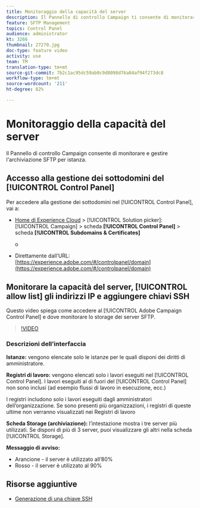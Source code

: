 ```yaml
---
title: Monitoraggio della capacità del server
description: Il Pannello di controllo Campaign ti consente di monitorare e gestire lo storage SFTP per istanza e di aggiungere indirizzi IP agli elenchi Consentiti.
feature: SFTP Management
topics: Control Panel
audience: administrator
kt: 3266
thumbnail: 27270.jpg
doc-type: feature video
activity: use
team: TM
translation-type: tm+mt
source-git-commit: 7b2c1ac95dc59ab0c9d8098d76a04af94f273dc8
workflow-type: tm+mt
source-wordcount: '211'
ht-degree: 82%

---
```



# Monitoraggio della capacità del server

Il Pannello di controllo Campaign consente di monitorare e gestire l&#39;archiviazione SFTP per istanza.

## Accesso alla gestione dei sottodomini del [!UICONTROL Control Panel]

Per accedere alla gestione dei sottodomini nel [!UICONTROL Control Panel], vai a:

* [Home di Experience Cloud](https://experience.adobe.com/#/home) > [!UICONTROL Solution picker]: [!UICONTROL Campaign] > scheda **[!UICONTROL Control Panel]** > scheda **[!UICONTROL Subdomains & Certificates]**

   o
* Direttamente dall’URL: [https://experience.adobe.com/#/controlpanel/domain](https://experience.adobe.com/#/controlpanel/domain)

## Monitorare la capacità del server, [!UICONTROL allow list] gli indirizzi IP e aggiungere chiavi SSH

Questo video spiega come accedere al [!UICONTROL Adobe Campaign Control Panel] e dove monitorare lo storage dei server SFTP.

>[!VIDEO](https://video.tv.adobe.com/v/27270?quality=12)

### Descrizioni dell’interfaccia

**Istanze:** vengono elencate solo le istanze per le quali disponi dei diritti di amministratore.

**Registri di lavoro:** vengono elencati solo i lavori eseguiti nel [!UICONTROL Control Panel]. I lavori eseguiti al di fuori del [!UICONTROL Control Panel] non sono inclusi (ad esempio flussi di lavoro in esecuzione, ecc.)

I registri includono solo i lavori eseguiti dagli amministratori dell’organizzazione. Se sono presenti più organizzazioni, i registri di queste ultime non verranno visualizzati nei Registri di lavoro

**Scheda Storage (archiviazione):** l’intestazione mostra i tre server più utilizzati. Se disponi di più di 3 server, puoi visualizzare gli altri nella scheda [!UICONTROL Storage].

**Messaggio di avviso:**

* Arancione - il server è utilizzato all’80%
* Rosso - il server è utilizzato al 90%

## Risorse aggiuntive

* [Generazione di una chiave SSH](./generate-ssh-key.md)
